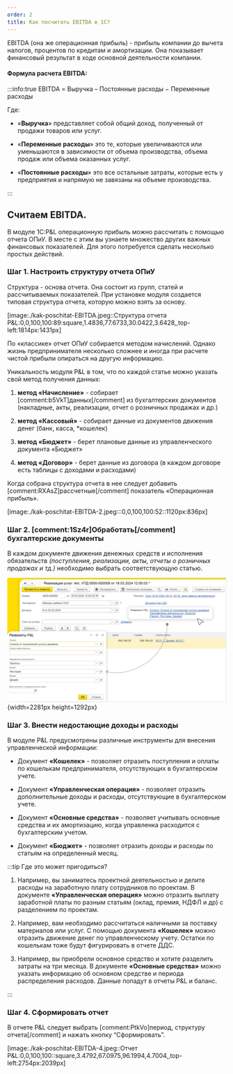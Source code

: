 ```yaml
---
order: 2
title: Как посчитать EBITDA в 1С?
---
```


EBITDA (она же операционная прибыль) - прибыль компании до вычета налогов, процентов по кредитам и амортизации. Она показывает финансовый результат в ходе основной деятельности компании.

#### Формула расчета EBITDA:

:::info:true EBITDA = Выручка – Постоянные расходы − Переменные расходы

Где:

-  «**Выручка**» представляет собой общий доход, полученный от продажи товаров или услуг.

-  «**Переменные расходы**» это те, которые увеличиваются или уменьшаются в зависимости от объема производства, объема продаж или объема оказанных услуг.

-  «**Постоянные расходы**» это все остальные затраты, которые есть у предприятия и напрямую не завязаны на объеме производства.

:::

## **Считаем EBITDA.**

В модуле 1С:P&L операционную прибыль можно рассчитать с помощью отчета ОПиУ. В месте с этим вы узнаете множество других важных финансовых показателей. Для этого потребуется сделать несколько простых действий.

### Шаг 1. Настроить структуру отчета ОПиУ

Структура - основа отчета. Она состоит из групп, статей и рассчитываемых показателей. При установке модуля создается типовая структура отчета, которую можно взять за основу.

[image:./kak-poschitat-EBITDA.jpeg::Структура отчета P&L:0,0,100,100:89:square,1.4836,77.6733,30.0422,3.6428,,top-left:1814px:1431px]

По «классике» отчет ОПиУ собирается методом начислений. Однако жизнь предпринимателя несколько сложнее и иногда при расчете чистой прибыли опираться на другую информацию.

Уникальность модуля P&L в том, что по каждой статье можно указать свой метод получения данных:

1. **метод «Начисление»** - собирает [comment:b5VkT]данных[/comment] из бухгалтерских документов (накладные, акты, реализации, отчет о розничных продажах и др.)

2. **метод «Кассовый»** - собирает данные из документов движения денег (банк, касса, \*кошелек)

3. **метод «Бюджет»** - берет плановые данные из управленческого документа «Бюджет»

4. **метод «Договор»** - берет данные из договора (в каждом договоре есть таблицы с доходами и расходами)

Когда собрана структура отчета в нее следует добавить [comment:RXAsZ]рассчетные[/comment] показатель «Операционная прибыль».

[image:./kak-poschitat-EBITDA-2.jpeg:::0,0,100,100:52::1120px:836px]

### **Шаг 2. [comment:1Sz4r]Обработать[/comment] бухгалтерские документы**

В каждом документе движения денежных средств и исполнения обязательств *(поступления, реализации, акты, отчеты о розничных продажах и тд.)* необходимо выбрать соответствующую статью.

![](./kak-poschitat-EBITDA-3.jpeg){width=2281px height=1292px}

### **Шаг 3. Внести недостающие доходы и расходы**

В модуле P&L предусмотрены различные инструменты для внесения управленческой информации:

-  Документ **«Кошелек»** - позволяет отразить поступления и оплаты по кошелькам предпринимателя, отсутствующих в бухгалтерском учете.

-  Документ **«Управленческая операция»** - позволяет отразить дополнительные доходы и расходы, отсутствующие в бухгалтерском учете.

-  Документ **«Основные средства»** - позволяет учитывать основные средства и их амортизацию, когда управленка расходится с бухгалтерским учетом.

-  Документ **«Бюджет»** - позволяет отразить доходы и расходы по статьям на определенный месяц.

:::tip Где это может пригодиться?

1. Например, вы заниматесь проектной деятельностью и делите расходы на заработную плату сотрудников по проектам. В документе **«Управленческая операция»** можно отразить выплату заработной платы по разным статьям (оклад, премия, НДФЛ и др) с разделением по проектам.

2. Например, вам необходимо рассчитаться наличными за поставку материалов или услуг. С помощью документа **«Кошелек»** можно отразить движение денег по управленческому учету. Остатки по кошелькам тоже будут фигурировать в отчете ДДС.

3. Например, вы приобрели основное средство и хотите разделить затраты на три месяца. В документе **«Основные средства»** можно указать информацию об основном средстве и периода распределения расходов. Данные попадут в отчеты P&L и баланс.

:::

### **Шаг 4. Сформировать отчет**

В отчете P&L следует выбрать [comment:PtkVo]период,  структуру отчета[/comment] и нажать кнопку “Сформировать”.

[image:./kak-poschitat-EBITDA-4.jpeg::Отчет P&L:0,0,100,100::square,3.4792,67.0975,96.1994,4.7004,,top-left:2754px:2039px]